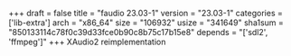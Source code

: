 +++
draft = false
title = "faudio 23.03-1"
version = "23.03-1"
categories = ['lib-extra']
arch = "x86_64"
size = "106932"
usize = "341649"
sha1sum = "850133114c78f0c39d33fce0b90c8b75c17b15e8"
depends = "['sdl2', 'ffmpeg']"
+++
XAudio2 reimplementation